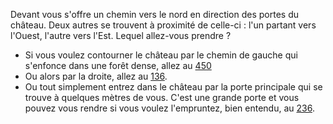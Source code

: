 Devant vous s'offre un chemin vers le nord en direction des portes du château. Deux autres se trouvent à proximité de celle-ci : l'un partant vers l'Ouest, l'autre vers l'Est. Lequel allez-vous prendre ?

- Si vous voulez contourner le château par le chemin de gauche qui s'enfonce dans une forêt dense, allez au [450](450)
- Ou alors par la droite, allez au [136](136).
- Ou tout simplement entrez dans le château par la porte principale qui se trouve à quelques mètres de vous. C'est une grande porte et vous pouvez vous rendre si vous voulez l'empruntez, bien entendu, au [236](236).


